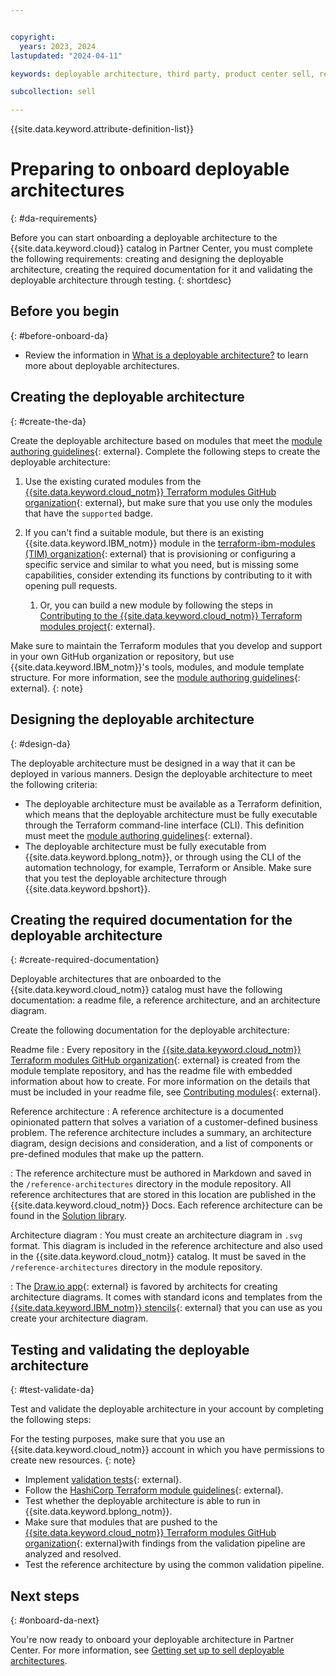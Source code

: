 ```yaml
---


copyright:
  years: 2023, 2024
lastupdated: "2024-04-11"

keywords: deployable architecture, third party, product center sell, requirements, onboarding requirements, deployable architecture prereqs

subcollection: sell

---
```


{{site.data.keyword.attribute-definition-list}}

# Preparing to onboard deployable architectures
{: #da-requirements}

Before you can start onboarding a deployable architecture to the {{site.data.keyword.cloud}} catalog in Partner Center, you must complete the following requirements: creating and designing the deployable architecture, creating the required documentation for it and validating the deployable architecture through testing.
{: shortdesc}

## Before you begin
{: #before-onboard-da}

- Review the information in [What is a deployable architecture?](/docs/secure-enterprise?topic=secure-enterprise-understand-module-da#what-is-da) to learn more about deployable architectures.

## Creating the deployable architecture
{: #create-the-da}

Create the deployable architecture based on modules that meet the [module authoring guidelines](https://terraform-ibm-modules.github.io/documentation/#/implementation-guidelines.md){: external}. Complete the following steps to create the deployable architecture:

1. Use the existing curated modules from the [{{site.data.keyword.cloud_notm}} Terraform modules GitHub organization](https://github.com/terraform-ibm-modules){: external}, but make sure that you use only the modules that have the `supported` badge.

1. If you can't find a suitable module, but there is an existing {{site.data.keyword.IBM_notm}} module in the [terraform-ibm-modules (TIM) organization](https://github.com/terraform-ibm-modules){: external} that is provisioning or configuring a specific service and similar to what you need, but is missing some capabilities, consider extending its functions by contributing to it with opening pull requests.
    1. Or, you can build a new module by following the steps in [Contributing to the {{site.data.keyword.cloud_notm}} Terraform modules project](https://terraform-ibm-modules.github.io/documentation/#/contribute-module?id=contributing-to-the-ibm-cloud-terraform-modules-project){: external}.

Make sure to maintain the Terraform modules that you develop and support in your own GitHub organization or repository, but use {{site.data.keyword.IBM_notm}}'s tools, modules, and module template structure. For more information, see the [module authoring guidelines](https://terraform-ibm-modules.github.io/documentation/#/implementation-guidelines.md){: external}.
{: note}

## Designing the deployable architecture
{: #design-da}

The deployable architecture must be designed in a way that it can be deployed in various manners. Design the deployable architecture to meet the following criteria:

* The deployable architecture must be available as a Terraform definition, which means that the deployable architecture must be fully executable through the Terraform command-line interface (CLI). This definition must meet the [module authoring guidelines](https://terraform-ibm-modules.github.io/documentation/#/implementation-guidelines.md){: external}.
* The deployable architecture must be fully executable from {{site.data.keyword.bplong_notm}}, or through using the CLI of the automation technology, for example, Terraform or Ansible. Make sure that you test the deployable architecture through {{site.data.keyword.bpshort}}.

## Creating the required documentation for the deployable architecture
{: #create-required-documentation}

Deployable architectures that are onboarded to the {{site.data.keyword.cloud_notm}} catalog must have the following documentation: a readme file, a reference architecture, and an architecture diagram.

Create the following documentation for the deployable architecture:

Readme file
:   Every repository in the [{{site.data.keyword.cloud_notm}} Terraform modules GitHub organization](https://github.com/terraform-ibm-modules){: external} is created from the module template repository, and has the readme file with embedded information about how to create. For more information on the details that must be included in your readme file, see [Contributing modules](https://terraform-ibm-modules.github.io/documentation/#/contribute-module){: external}.

Reference architecture
:   A reference architecture is a documented opinionated pattern that solves a variation of a customer-defined business problem. The reference architecture includes a summary, an architecture diagram, design decisions and consideration, and a list of components or pre-defined modules that make up the pattern.

:   The reference architecture must be authored in Markdown and saved in the `/reference-architectures` directory in the module repository. All reference architectures that are stored in this location are published in the {{site.data.keyword.cloud_notm}} Docs. Each reference architecture can be found in the [Solution library](/docs?tab=solutions).

Architecture diagram
:   You must create an architecture diagram in `.svg` format. This diagram is included in the reference architecture and also used in the {{site.data.keyword.cloud_notm}} catalog. It must be saved in the `/reference-architectures` directory in the module repository.

:   The [Draw.io app](https://www.drawio.com){: external} is favored by architects for creating architecture diagrams. It comes with standard icons and templates from the [{{site.data.keyword.IBM_notm}} stencils](https://github.com/ibm-cloud-architecture/ibm-cloud-stencils){: external} that you can use as you create your architecture diagram.

## Testing and validating the deployable architecture
{: #test-validate-da}

Test and validate the deployable architecture in your account by completing the following steps:

For the testing purposes, make sure that you use an {{site.data.keyword.cloud_notm}} account in which you have permissions to create new resources.
{: note}

* Implement [validation tests](https://terraform-ibm-modules.github.io/documentation/#/tests.md){: external}.
* Follow the [HashiCorp Terraform module guidelines](https://developer.hashicorp.com/terraform/language/tests#modules){: external}.
* Test whether the deployable architecture is able to run in {{site.data.keyword.bplong_notm}}.
* Make sure that modules that are pushed to the [{{site.data.keyword.cloud_notm}} Terraform modules GitHub organization](https://github.com/terraform-ibm-modules){: external}with findings from the validation pipeline are analyzed and resolved.
* Test the reference architecture by using the common validation pipeline.

## Next steps
{: #onboard-da-next}
   
You're now ready to onboard your deployable architecture in Partner Center. For more information, see [Getting set up to sell deployable architectures](/docs/sell?topic=sell-da-getting-started).

